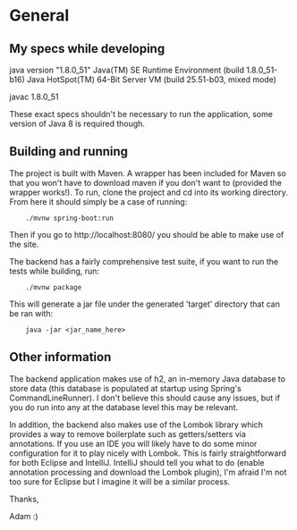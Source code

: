 # General

## My specs while developing

java version "1.8.0_51"
Java(TM) SE Runtime Environment (build 1.8.0_51-b16)
Java HotSpot(TM) 64-Bit Server VM (build 25.51-b03, mixed mode)

javac 1.8.0_51

These exact specs shouldn't be necessary to run the application, some
version of Java 8 is required though.

## Building and running

The project is built with Maven. A wrapper has been included for Maven
so that you won't have to download maven if you don't want to (provided
the wrapper works!). To run, clone the project and cd into its working 
directory. From here it should simply be a case of running:

```
    ./mvnw spring-boot:run
```

Then if you go to http://localhost:8080/ you should be able to make use
of the site. 

The backend has a fairly comprehensive test suite, if you want to run
the tests while building, run:

```
    ./mvnw package
```

This will generate a jar file under the generated 'target' directory
that can be ran with:

```
    java -jar <jar_name_here>
```

## Other information

The backend application makes use of h2, an in-memory Java database to
store data (this database is populated at startup using Spring's 
CommandLineRunner). I don't believe this should cause any issues, but
if you do run into any at the database level this may be relevant.

In addition, the backend also makes use of the
Lombok library which provides a way to remove boilerplate such as
getters/setters via annotations. If you use an IDE you will likely have
to do some minor configuration for it to play nicely with Lombok. This
is fairly straightforward for both Eclipse and IntelliJ. IntelliJ 
should tell you what to do (enable annotation processing and download 
the Lombok plugin), I'm afraid I'm not too sure for Eclipse but I 
imagine it will be a similar process.

Thanks,

Adam :)